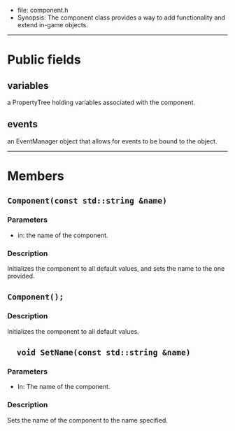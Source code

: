

  * file: component.h
  * Synopsis: The component class provides a way to add functionality and extend in-game objects.

---


# Public fields #

## variables ##
a PropertyTree holding variables associated with the component.

## events ##
an EventManager object that allows for events to be bound to the object.


---


# Members #

## `Component(const std::string &name)` ##
### Parameters ###
  * in: the name of the component.

### Description ###

Initializes the component to all default values, and sets the name to the one provided.

## `Component();` ##
### Description ###

Initializes the component to all default values.

## `  void SetName(const std::string &name)` ##

### Parameters ###
  * In: The name of the component.
### Description ###
Sets the name of the component to the name specified.